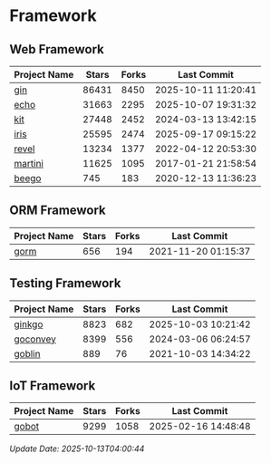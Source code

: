 # Framework

## Web Framework
| Project Name | Stars | Forks | Last Commit |
| ------------ | ----- | ----- | ----------- |
| [gin](https://github.com/gin-gonic/gin) | 86431 | 8450 | 2025-10-11 11:20:41 |
| [echo](https://github.com/labstack/echo) | 31663 | 2295 | 2025-10-07 19:31:32 |
| [kit](https://github.com/go-kit/kit) | 27448 | 2452 | 2024-03-13 13:42:15 |
| [iris](https://github.com/kataras/iris) | 25595 | 2474 | 2025-09-17 09:15:22 |
| [revel](https://github.com/revel/revel) | 13234 | 1377 | 2022-04-12 20:53:30 |
| [martini](https://github.com/go-martini/martini) | 11625 | 1095 | 2017-01-21 21:58:54 |
| [beego](https://github.com/astaxie/beego) | 745 | 183 | 2020-12-13 11:36:23 |

## ORM Framework
| Project Name | Stars | Forks | Last Commit |
| ------------ | ----- | ----- | ----------- |
| [gorm](https://github.com/jinzhu/gorm) | 656 | 194 | 2021-11-20 01:15:37 |

## Testing Framework
| Project Name | Stars | Forks | Last Commit |
| ------------ | ----- | ----- | ----------- |
| [ginkgo](https://github.com/onsi/ginkgo) | 8823 | 682 | 2025-10-03 10:21:42 |
| [goconvey](https://github.com/smartystreets/goconvey) | 8399 | 556 | 2024-03-06 06:24:57 |
| [goblin](https://github.com/franela/goblin) | 889 | 76 | 2021-10-03 14:34:22 |

## IoT Framework
| Project Name | Stars | Forks | Last Commit |
| ------------ | ----- | ----- | ----------- |
| [gobot](https://github.com/hybridgroup/gobot) | 9299 | 1058 | 2025-02-16 14:48:48 |

*Update Date: 2025-10-13T04:00:44*